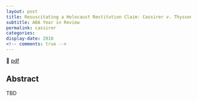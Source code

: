 ```yaml
---
layout: post
title: Resuscitating a Holocaust Restitution Claim: Cassirer v. Thyssen-Bornemisza Collection
subtitle: ABA Year in Review
permalink: cassirer
categories: 
display-date: 2018
<!-- comments: true -->
---
```


🔗 <a href="/assets/pdf/cassirer">pdf</a>

<h2>Abstract</h2>
TBD
